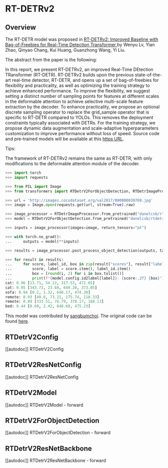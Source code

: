 <!--Copyright 2024 The HuggingFace Team. All rights reserved.

Licensed under the Apache License, Version 2.0 (the "License"); you may not use this file except in compliance with
the License. You may obtain a copy of the License at

http://www.apache.org/licenses/LICENSE-2.0

Unless required by applicable law or agreed to in writing, software distributed under the License is distributed on
an "AS IS" BASIS, WITHOUT WARRANTIES OR CONDITIONS OF ANY KIND, either express or implied. See the License for the
specific language governing permissions and limitations under the License.

⚠️ Note that this file is in Markdown but contain specific syntax for our doc-builder (similar to MDX) that may not be
rendered properly in your Markdown viewer.

-->

# RT-DETRv2

## Overview

The RT-DETR model was proposed in [RT-DETRv2: Improved Baseline with Bag-of-Freebies for Real-Time Detection Transformer
](https://arxiv.org/abs/2407.17140) by Wenyu Lv, Yian Zhao, Qinyao Chang, Kui Huang, Guanzhong Wang, Yi Liu.

The abstract from the paper is the following:

In this report, we present RT-DETRv2, an improved Real-Time DEtection TRansformer (RT-DETR). RT-DETRv2 builds upon the previous state-of-the-art real-time detector, RT-DETR, and opens up a set of bag-of-freebies for flexibility and practicality, as well as optimizing the training strategy to achieve enhanced performance. To improve the flexibility, we suggest setting a distinct number of sampling points for features at different scales in the deformable attention to achieve selective multi-scale feature extraction by the decoder. To enhance practicality, we propose an optional discrete sampling operator to replace the grid_sample operator that is specific to RT-DETR compared to YOLOs. This removes the deployment constraints typically associated with DETRs. For the training strategy, we propose dynamic data augmentation and scale-adaptive hyperparameters customization to improve performance without loss of speed. Source code and pre-trained models will be available at this [https URL](https://github.com/lyuwenyu/RT-DETR).

Tips:

The framework of RT-DETRv2 remains the same as RT-DETR, with only modifications to the deformable attention module of the decoder.

```py
>>> import torch
>>> import requests

>>> from PIL import Image
>>> from transformers import RTDetrV2ForObjectDetection, RTDetrImageProcessor

>>> url = 'http://images.cocodataset.org/val2017/000000039769.jpg' 
>>> image = Image.open(requests.get(url, stream=True).raw)

>>> image_processor = RTDetrImageProcessor.from_pretrained("danelcsb/rtdetr_v2_r50vd")
>>> model = RTDetrV2ForObjectDetection.from_pretrained("danelcsb/rtdetr_v2_r50vd")

>>> inputs = image_processor(images=image, return_tensors="pt")

>>> with torch.no_grad():
...     outputs = model(**inputs)

>>> results = image_processor.post_process_object_detection(outputs, target_sizes=torch.tensor([image.size[::-1]]), threshold=0.3)

>>> for result in results:
...     for score, label_id, box in zip(result["scores"], result["labels"], result["boxes"]):
...         score, label = score.item(), label_id.item()
...         box = [round(i, 2) for i in box.tolist()]
...         print(f"{model.config.id2label[label]}: {score:.2f} {box}")
cat: 0.96 [13.71, 54.12, 317.53, 472.65]
cat: 0.95 [343.73, 23.68, 640.28, 373.05]
sofa: 0.94 [0.2, 1.32, 640.17, 474.38]
remote: 0.93 [40.6, 73.21, 175.74, 118.33]
remote: 0.89 [333.51, 76.79, 370.17, 188.13]
bed: 0.44 [0.69, 2.42, 640.68, 475.23]
```

This model was contributed by [sangbumchoi](https://huggingface.co/danelcsb).
The original code can be found [here](https://github.com/lyuwenyu/RT-DETR).


## RTDetrV2Config

[[autodoc]] RTDetrV2Config

## RTDetrV2ResNetConfig

[[autodoc]] RTDetrV2ResNetConfig

## RTDetrV2Model

[[autodoc]] RTDetrV2Model
    - forward

## RTDetrV2ForObjectDetection

[[autodoc]] RTDetrV2ForObjectDetection
    - forward

## RTDetrV2ResNetBackbone

[[autodoc]] RTDetrV2ResNetBackbone
    - forward
